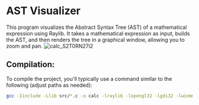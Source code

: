 # AST Visualizer

This program visualizes the Abstract Syntax Tree (AST) of a mathematical expression using Raylib.  It takes a mathematical expression as input, builds the AST, and then renders the tree in a graphical window, allowing you to zoom and pan.
![calc_S2T0RN27i2](https://github.com/user-attachments/assets/bbe2c191-f8e9-4f49-8cce-932842906df1)


## Compilation:

To compile the project, you'll typically use a command similar to the following (adjust paths as needed):

```bash
gcc -Iinclude -Llib src/*.c -o calc -lraylib -lopengl32 -lgdi32 -lwinmm
